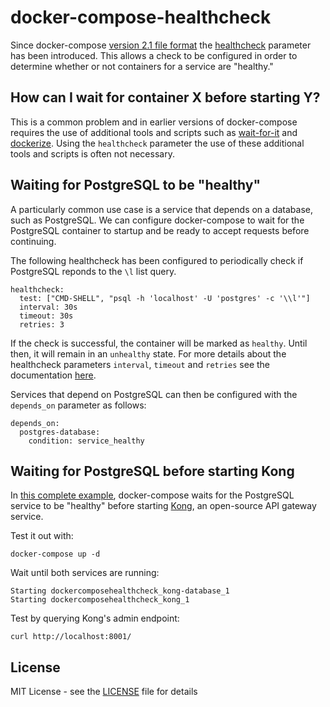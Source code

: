 # docker-compose-healthcheck

Since docker-compose [version 2.1 file format](https://docs.docker.com/compose/compose-file/compose-versioning/#version-21) the [healthcheck](https://docs.docker.com/compose/compose-file/#healthcheck) parameter has been introduced.
This allows a check to be configured in order to determine whether or not containers for a service are "healthy."

## How can I wait for container X before starting Y?

This is a common problem and in earlier versions of docker-compose requires the use of additional tools and scripts such as [wait-for-it](https://github.com/vishnubob/wait-for-it) and [dockerize](https://github.com/jwilder/dockerize).
Using the `healthcheck` parameter the use of these additional tools and scripts is often not necessary.

## Waiting for PostgreSQL to be "healthy"

A particularly common use case is a service that depends on a database, such as PostgreSQL.
We can configure docker-compose to wait for the PostgreSQL container to startup and be ready to accept requests before continuing.

The following healthcheck has been configured to periodically check if PostgreSQL reponds to the `\l` list query.
```
healthcheck:
  test: ["CMD-SHELL", "psql -h 'localhost' -U 'postgres' -c '\\l'"]
  interval: 30s
  timeout: 30s
  retries: 3
```
If the check is successful, the container will be marked as `healthy`. Until then, it will remain in an `unhealthy` state.
For more details about the healthcheck parameters `interval`, `timeout` and `retries` see the documentation [here](https://docs.docker.com/engine/reference/builder/#healthcheck).

Services that depend on PostgreSQL can then be configured with the `depends_on` parameter as follows:
```
depends_on:
  postgres-database:
    condition: service_healthy
```

## Waiting for PostgreSQL before starting Kong

In [this complete example](docker-compose.yml), docker-compose waits for the PostgreSQL service to be "healthy" before starting [Kong](https://getkong.org/), an open-source API gateway service.

Test it out with:
```
docker-compose up -d
```
Wait until both services are running:
```
Starting dockercomposehealthcheck_kong-database_1
Starting dockercomposehealthcheck_kong_1
```
Test by querying Kong's admin endpoint:
```
curl http://localhost:8001/
```

## License

MIT License - see the [LICENSE](LICENSE) file for details
